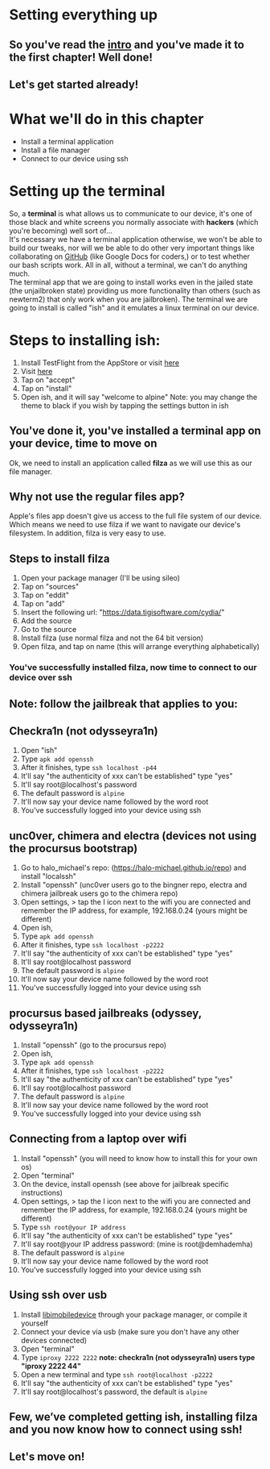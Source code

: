 # Setting everything up 
## So you've read the [intro](https://github.com/demhademha/tweak-development-guide/blob/master/intro.md) and you've made it to the first chapter! Well done!
## Let's get started already!
# What we'll do in this chapter 
* Install a terminal application 
* Install a file manager
* Connect to our device using ssh 
# Setting up the terminal 
So, a **terminal** is what allows us to communicate to our device, it's one of those black and white screens you normally associate with **hackers** (which you're becoming) well sort of...\
It's necessary we have a terminal application otherwise, we won't be able to build our tweaks, nor will we be able to do other very important things like collaborating on [GitHub](https://github.com) (like Google Docs for coders,) or to test whether our bash scripts work. All in all, without a terminal, we can't do anything much.\
The terminal app that we are going to install works even in the jailed state (the unjailbroken state) providing us more functionality than others (such as newterm2) that only work when you are jailbroken). The terminal we are going to install is called "ish" and it emulates a linux terminal on our device. 
# Steps to installing ish:
1. Install TestFlight from the AppStore or visit [here](https://apps.apple.com/gb/app/testflight/id899247664) 
2. Visit [here](https://www.google.co.uk/url?sa=t&rct=j&q=&esrc=s&source=web&cd=&ved=2ahUKEwjZjo2jx_rqAhUuQkEAHS6JBT4QFjADegQIAxAB&url=https%3A%2F%2Ftestflight.apple.com%2Fjoin%2F97i7KM8O&usg=AOvVaw1I9cM-8axRNb1XRvTgM7AA)
3. Tap on "accept" 
4. Tap on "install" 
5. Open ish, and it will say "welcome to alpine"
Note: you may change the theme to black if you wish by tapping the settings button in ish
## You've done it, you've installed a terminal app on your device, time to move on
Ok, we need to install an application called **filza** as we will use this as our file manager.
## Why not use the regular files app?
Apple's files app doesn't give us access to the full file system of our device. Which means we need to use filza if we want to navigate our device's filesystem. In addition, filza is very easy to use. 
## Steps to install filza
1. Open your package manager (I'll be using sileo)
2. Tap on "sources" 
3. Tap on "eddit" 
4. Tap on "add"
5. Insert the following url: "https://data.tigisoftware.com/cydia/"
6. Add the source 
7. Go to the source
8. Install filza (use normal filza and not the 64 bit version)
9. Open filza, and tap on name (this will arrange everything alphabetically)
### You've successfully installed filza, now time to connect to our device over ssh
## Note: follow the jailbreak that applies to you:
## Checkra1n (not odysseyra1n)
1. Open "ish" 
2. Type `apk add openssh`
3. After it finishes, type `ssh localhost -p44`
4. It'll say "the authenticity of xxx can't be established" type "yes"
5. It'll say root@localhost's password
6. The default password is `alpine`
7. It'll now say your device name followed by the word root
8. You've successfully logged into your device using ssh

## unc0ver, chimera and  electra (devices not using the procursus bootstrap)
1. Go to halo_michael's repo: (https://halo-michael.github.io/repo) and install "localssh" 
2. Install "openssh" (unc0ver users go to the bingner repo, electra and chimera jailbreak users go to the chimera repo)
3. Open settings, > tap the I icon next to the wifi you are connected and remember the IP address, for example, 192.168.0.24 (yours might be different)  
4. Open ish, 
5. Type `apk add openssh`
6. After it finishes, type `ssh localhost -p2222`
7. It'll say "the authenticity of xxx can't be established" type "yes"
8. It'll say root@localhost  password
9. The default password is `alpine`
10. It'll now say your device name followed by the word root
11. You've successfully logged into your device using ssh

## procursus based jailbreaks (odyssey, odysseyra1n)

1. Install "openssh" (go to the procursus repo)
2. Open ish, 
3. Type `apk add openssh`
4. After it finishes, type `ssh localhost -p2222`
6. It'll say "the authenticity of xxx can't be established" type "yes"
7. It'll say root@localhost password
8. The default password is `alpine`
9. It'll now say your device name followed by the word root
10. You've successfully logged into your device using ssh

## Connecting from a laptop over wifi 
1. Install "openssh" (you will need to know how to install this for your own os)
2. Open "terminal" 
3. On the device, install openssh (see above for jailbreak specific instructions)
4. Open settings, > tap the I icon next to the wifi you are connected and remember the IP address, for example, 192.168.0.24 (yours might be different)
5. Type `ssh root@your IP address`
6. It'll say "the authenticity of xxx can't be established" type "yes"
7. It'll say root@your IP address password: (mine is root@demhademha)   
8. The default password is `alpine`
9. It'll now say your device name followed by the word root
10. You've successfully logged into your device using ssh

## Using ssh over usb 
1. Install [libimobiledevice](https://github.com/libimobiledevice/libimobiledevice) through your package manager, or compile it yourself
2. Connect your device via usb (make sure you don't have any other devices connected)
3. Open "terminal"
4. Type `iproxy 2222 2222`
**note: checkra1n (not odysseyra1n) users type "iproxy 2222 44"**
5. Open a new terminal and type `ssh root@localhost -p2222`
6. It'll say "the authenticity of xxx can't be established" type "yes"
7. It'll say root@localhost's password, the default is `alpine`
## Few, we’ve completed getting ish, installing filza and you now know how to connect using ssh!

## Let's move on!
